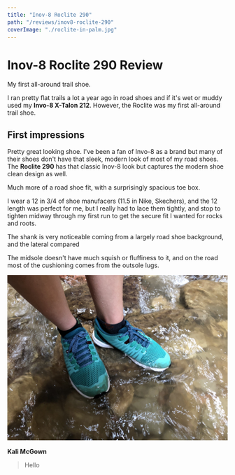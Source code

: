 ```yaml
---
title: "Inov-8 Roclite 290"
path: "/reviews/inov8-roclite-290"
coverImage: "./roclite-in-palm.jpg"
---
```


# Inov-8 Roclite 290 Review
My first all-around trail shoe.

I ran pretty flat trails a lot a year ago in road shoes and if it's wet or muddy used my **Invo-8 X-Talon 212**. However, the Roclite was my first all-around trail shoe.

## First impressions

Pretty great looking shoe. I've been a fan of Invo-8 as a brand but many of their shoes don't have that sleek, modern look of most of my road shoes. The **Roclite 290** has that classic Inov-8 look but captures the modern shoe clean design as well.

Much more of a road shoe fit, with a surprisingly spacious toe box.

I wear a 12 in 3/4 of shoe manufacers (11.5 in Nike, Skechers), and the 12 length was perfect for me, but I really had to lace them tightly, and stop to tighten midway through my first run to get the secure fit I wanted for rocks and roots.

The shank is very noticeable coming from a largely road shoe background, and the lateral compared

The midsole doesn't have much squish or fluffiness to it, and on the road most of the cushioning comes from the outsole lugs.

![test image](./IMG_5587.jpg)



**Kali McGown**
> Hello
